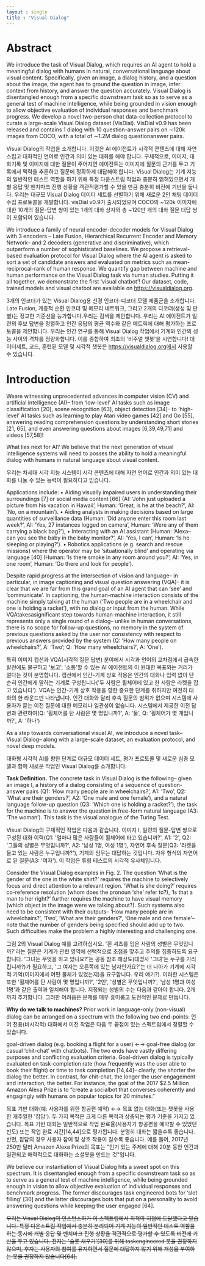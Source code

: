 ```yaml
---
layout : single
title : "Visual Dialog"
---
```


# Abstract 

We introduce the task of Visual Dialog, which requires an AI agent to hold a meaningful dialog with humans in natural, conversational language about visual content. Specifically, given an image, a dialog history, and a question about the image, the agent has to ground the question in image, infer context from history, and answer the question accurately. Visual Dialog is disentangled enough from a specific downstream task so as to serve as a general test of machine intelligence, while being grounded in vision enough to allow objective evaluation of individual responses and benchmark progress. We develop a novel two-person chat data-collection protocol to curate a large-scale Visual Dialog dataset (VisDial). VisDial v0.9 has been released and contains 1 dialog with 10 question-answer pairs on ∼120k images from COCO, with a total of ∼1.2M dialog questionanswer pairs.

Visual Dialog의 작업을 소개합니다. 이것은 AI 에이전트가 시각적 콘텐츠에 대해 자연스럽고 대화적인 언어로 인간과 의미 있는 대화를 해야 합니다. 구체적으로, 이미지, 대화기록 및 이미지에 대한 질문이 주어지면 에이전트는 이미지에 질문의 근거를 두고 기록에서 맥락을 추론하고 질문에 정확하게 대답해야 합니다. Visual Dialog는 기계 지능의 일반적인 테스트 역할을 하기 위해 특정 다운스트림 작업과 충분히 얽혀있으면서 개별 응답 및 벤치마크 진행 상황을 객관적평가할 수 있을 만큼 충분히 비전에 기반을 둡니다. 우리는 대규모 Visual Dialog 데이터 세트를 선별하기 위해 새로운 2인 채팅 데이터 수집 프로토콜을 개발합니다. visDial v0.9가 출시되었으며 COCO의 ~120k 이미지에 대한 10개의 질문-답변 쌍이 있는 1개의 대화 상자와 총 ~120만 개의 대화 질문 대답 쌍이 포함되어 있습니다.

We introduce a family of neural encoder-decoder models for Visual Dialog with 3 encoders – Late Fusion, Hierarchical Recurrent Encoder and Memory Network– and 2 decoders (generative and discriminative), which outperform a number of sophisticated baselines. We propose a retrieval-based evaluation protocol for Visual Dialog where the AI agent is asked to sort a set of candidate answers and evaluated on metrics such as mean-reciprocal-rank of human response. We quantify gap between machine and human performance on the Visual Dialog task via human studies. Putting it all together, we demonstrate the first ‘visual chatbot’! Our dataset, code, trained models and visual chatbot are available on https://visualdialog.org.

3개의 인코더가 있는 Visual Dialog용 신경 인코더-디코더 모델 제품군을 소개합니다. Late Fusion, 계층적 순환 인코더 및 메모리 네트워크, 그리고 2개의 디코더(생성 및 판별)는 정교한 기준선을 능가합니다.우리는 검색을 제안합니다. 우리는 AI 에이전트가 일련의 후보 답변을 정렬하고 인간 응답의 평균 역수와 같은 메트릭에 대해 평가하는 프로토콜을 제안합니다. 
우리는 인간 연구를 통해 Visual Dialog 작업에서 기계와 인간의 성능 사이의 격차를 정량화합니다. 이를 종합하여 최초의 '비주얼 챗봇'을 시연합니다! 데이터세트, 코드, 훈련된 모델 및 시각적 챗봇은 https://visualdialog.org에서 사용할 수 있습니다.

# Introduction
Weare witnessing unprecedented advances in computer vision (CV) and artificial intelligence (AI)– from ‘low-level’ AI tasks such as image classification [20], scene recognition [63], object detection [34]– to ‘high-level’ AI tasks such as learning to play Atari video games [42] and Go [55], answering reading comprehension questions by understanding short stories [21, 65], and even answering questions about images [6,39,49,71] and videos [57,58]!

What lies next for AI? We believe that the next generation of visual intelligence systems will need to posses the ability to hold a meaningful dialog with humans in natural language about visual content. 

우리는 차세대 시각 지능 시스템이 시각 콘텐츠에 대해 자연 언어로 인간과 의미 있는 대화를 나눌 수 있는 능력이 필요하다고 믿습니다.

Applications include: 
• Aiding visually impaired users in understanding their surroundings [7] or social media content [66] (AI: ‘John just uploaded a picture from his vacation in Hawaii’, Human: ‘Great, is he at the beach?’, AI: ‘No, on a mountain’). 
• Aiding analysts in making decisions based on large quantities of surveillance data (Human: ‘Did anyone enter this room last week?’, AI: ‘Yes, 27 instances logged on camera’, Human: ‘Were any of them carrying a black bag?’),
• Interacting with an AI assistant (Human: ‘Alexa– can you see the baby in the baby monitor?’, AI: ‘Yes, I can’, Human: ‘Is he sleeping or playing?’). 
• Robotics applications (e.g. search and rescue missions) where the operator may be ‘situationally blind’ and operating via language [40] (Human: ‘Is there smoke in any room around you?’, AI: ‘Yes, in one room’, Human: ‘Go there and look for people’).

Despite rapid progress at the intersection of vision and language– in particular, in image captioning and visual question answering (VQA)– it is clear that we are far from this grand goal of an AI agent that can ‘see’ and ‘communicate’. In captioning, the human-machine interaction consists of the machine simply talking at the human (‘Two people are in a wheelchair and one is holding a racket’), with no dialog or input from the human. While VQAtakesasignificant step towards human-machine interaction, it still represents only a single round of a dialog– unlike in human conversations, there is no scope for follow-up questions, no memory in the system of previous questions asked by the user nor consistency with respect to previous answers provided by the system (Q: ‘How many people on wheelchairs?’, A: ‘Two’; Q: ‘How many wheelchairs?’, A: ‘One’). 

특히 이미지 캡션과 VQA(시각적 질문 답변) 분야에서 시각과 언어의 교차점에서 급속한 발전에도 불구하고 '보고', '소통'할 수 있는 AI 에이전트의 이 원대한 목표와는 거리가 멀다는 것이 분명합니다. 캡션에서 인간-기계 상호 작용은 인간의 대화나 입력 없이 단순히 인간에게 말하는 기계로 구성됩니다('두 사람은 휠체어에 있고 한 사람은 라켓을 잡고 있습니다').
VQA는 인간-기계 상호 작용을 향한 중요한 단계를 취하지만 여전히 대화의 한 라운드만 나타냅니다. 인간 대화와 달리 후속 질문의 범위가 없으며 시스템에 사용자가 묻는 이전 질문에 대한 메모리나 일관성이 없습니다. 시스템에서 제공한 이전 답변과 관련하여(Q: '휠체어를 탄 사람은 몇 명입니까?', A: '둘', Q: '휠체어가 몇 개입니까?', A: '하나')

As a step towards conversational visual AI, we introduce a novel task– Visual Dialog– along with a large-scale dataset, an evaluation protocol, and novel deep models.

대화형 시각적 AI를 향한 단계로 대규모 데이터 세트, 평가 프로토콜 및 새로운 심층 모델과 함께 새로운 작업인 Visual Dialog를 소개합니다.

**Task Definition.** The concrete task in Visual Dialog is the following– given an image I, a history of a dialog consisting of a sequence of question-answer pairs (Q1: ‘How many people are in wheelchairs?’, A1: ‘Two’, Q2: ‘What are their genders?’, A2: ‘One male and one female’), and a natural language follow-up question (Q3: ‘Which one is holding a racket?’), the task for the machine is to answer the question in free-form natural language (A3: ‘The woman’). This task is the visual analogue of the Turing Test.

Visual Dialog의 구체적인 작업은 다음과 같습니다. 이미지 I, 일련의 질문-답변 쌍으로 구성된 대화 이력(Q1: '얼마나 많은 사람들이 휠체어에 타고 있습니까?', A1: '2', Q2: '그들의 성별은 무엇입니까?', A2: '남성 1명, 여성 1명'), 자연어 후속 질문(Q3: '라켓을 들고 있는 사람은 누구입니까?'), 기계의 임무는 대답하는 것입니다. 자유 형식의 자연어로 된 질문(A3: '여자'). 이 작업은 튜링 테스트의 시각적 유사체입니다.

Consider the Visual Dialog examples in Fig. 2. The question ‘What is the gender of the one in the white shirt?’ requires the machine to selectively focus and direct attention to a relevant region. ‘What is she doing?’ requires co-reference resolution (whom does the pronoun ‘she’ refer to?), ‘Is that a man to her right?’ further requires the machine to have visual memory (which object in the image were we talking about?). Such systems also need to be consistent with their outputs– ‘How many people are in wheelchairs?’, ‘Two’, ‘What are their genders?’, ‘One male and one female’– note that the number of genders being specified should add up to two. Such difficulties make the problem a highly interesting and challenging one.

그림 2의 Visual Dialog 예를 고려하십시오. '흰 셔츠를 입은 사람의 성별은 무엇입니까?'라는 질문은 기계가 관련 영역에 선택적으로 초점을 맞추고 주의를 집중하도록 요구합니다. '그녀는 무엇을 하고 있나요?'는 공동 참조 해상도(대명사 '그녀'는 누구를 가리킵니까?)가 필요하고, '그 여자는 오른쪽에 있는 남자인가요?'는 더 나아가 기계에 시각적 기억(이미지에서 어떤 물체가 있었는지)을 요구합니다. 우리 얘기?). 이러한 시스템은 또한 '휠체어를 탄 사람이 몇 명입니까?', '2인', '성별은 무엇입니까?', '남성 1명과 여성 1명'과 같은 출력과 일치해야 합니다. 지정되는 성별의 수는 다음과 같아야 합니다. 2개까지 추가합니다. 그러한 어려움은 문제를 매우 흥미롭고 도전적인 문제로 만듭니다.

**Why do we talk to machines?** Prior work in language-only (non-visual) dialog can be arranged on a spectrum with the following two end-points:
언어 전용(비시각적) 대화에서 이전 작업은 다음 두 끝점이 있는 스펙트럼에서 정렬할 수 있습니다.

goal-driven dialog (e.g. booking a flight for a user) ←→ goal-free dialog (or casual ‘chit-chat’ with chatbots). The two ends have vastly differing purposes and conflicting evaluation criteria. Goal-driven dialog is typically evaluated on task-completion rate (how frequently was the user able to book their flight) or time to task completion [14,44]– clearly, the shorter the dialog the better. In contrast, for chit-chat, the longer the user engagement and interaction, the better. For instance, the goal of the 2017 $2.5 Million Amazon Alexa Prize is to “create a socialbot that converses coherently and engagingly with humans on popular topics for 20 minutes.”

목표 기반 대화(예: 사용자를 위한 항공편 예약) ←→ 목표 없는 대화(또는 챗봇을 사용한 캐주얼한 '잡담'). 두 가지 목적은 크게 다른 목적과 상충되는 평가 기준을 가지고 있습니다. 목표 기반 대화는 일반적으로 작업 완료율(사용자가 항공편을 예약할 수 있었던 빈도) 또는 작업 완료 시간[14,44]으로 평가됩니다. 분명히 대화는 짧을수록 좋습니다. 반면, 잡담의 경우 사용자 참여 및 상호 작용이 길수록 좋습니다. 예를 들어, 2017년 250만 달러 Amazon Alexa Prize의 목표는 "인기 있는 주제에 대해 20분 동안 인간과 일관되고 매력적으로 대화하는 소셜봇을 만드는 것"입니다.

We believe our instantiation of Visual Dialog hits a sweet spot on this spectrum. It is disentangled enough from a specific downstream task so as to serve as a general test of machine intelligence, while being grounded enough in vision to allow objective evaluation of individual responses and benchmark progress. The former discourages task engineered bots for ‘slot filling’ [30] and the latter discourages bots that put on a personality to avoid answering questions while keeping the user engaged [64].

~~우리는 Visual Dialog의 인스턴스화가 이 스펙트럼에서 최적의 지점에 도달했다고 믿습니다. 특정 다운스트림 작업에서 충분히 분리되어 기계 지능의 일반적인 테스트 역할을 하는 동시에 개별 응답 및 벤치마크 진행 상황을 객관적으로 평가할 수 있도록 비전에 기반을 두고 있습니다. 전자는 '슬롯 채우기'[30]를 위해 taskengineered 봇을 권장하지 않으며, 후자는 사용자의 참여를 유지하면서 질문에 대답하지 않기 위해 개성을 부여하는 봇을 권장하지 않습니다[64].~~
